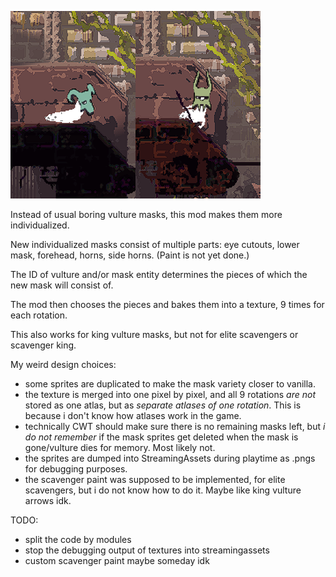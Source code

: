 ![thumbnail](assets/thumbnail.png)

Instead of usual boring vulture masks, this mod makes them more individualized.

New individualized masks consist of multiple parts: eye cutouts, lower mask, forehead, horns, side horns. (Paint is not yet done.)

The ID of vulture and/or mask entity determines the pieces of which the new mask will consist of.

The mod then chooses the pieces and bakes them into a texture, 9 times for each rotation.

This also works for king vulture masks, but not for elite scavengers or scavenger king.

My weird design choices:
- some sprites are duplicated to make the mask variety closer to vanilla.
- the texture is merged into one pixel by pixel, and all 9 rotations *are not* stored as one atlas, but as *separate atlases of one rotation*. This is because i don't know how atlases work in the game.
- technically CWT should make sure there is no remaining masks left, but *i do not remember* if the mask sprites get deleted when the mask is gone/vulture dies for memory. Most likely not.
- the sprites are dumped into StreamingAssets during playtime as .pngs for debugging purposes.
- the scavenger paint was supposed to be implemented, for elite scavengers, but i do not know how to do it. Maybe like king vulture arrows idk.

TODO:
- split the code by modules
- stop the debugging output of textures into streamingassets
- custom scavenger paint maybe someday idk

